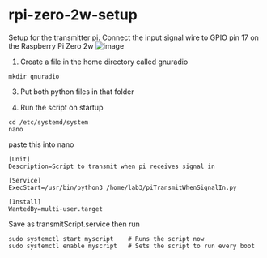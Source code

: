 # rpi-zero-2w-setup
Setup for the transmitter pi.
Connect the input signal wire to GPIO pin 17 on the Raspberry Pi Zero 2w
![image](https://github.com/user-attachments/assets/0f40c7d2-638b-4ae8-a293-7dcc8d17ed5c)


1. Create a file in the home directory called gnuradio

```
mkdir gnuradio
```

3. Put both python files in that folder

4. Run the script on startup

```
cd /etc/systemd/system
nano
```

paste this into nano

```
[Unit]
Description=Script to transmit when pi receives signal in

[Service]
ExecStart=/usr/bin/python3 /home/lab3/piTransmitWhenSignalIn.py

[Install]
WantedBy=multi-user.target
```

Save as transmitScript.service
then run

```
sudo systemctl start myscript    # Runs the script now
sudo systemctl enable myscript   # Sets the script to run every boot
```
